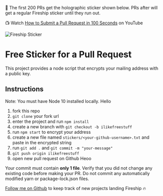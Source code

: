 🚨 The first 200 PRs get the holographic sticker shown below. PRs after will get a regular Fireship sticker until they run out. 

📺 Watch [How to Submit a Pull Request in 100 Seconds](https://youtu.be/8lGpZkjnkt4) on YouTube

![Fireship Sticker](https://firebasestorage.googleapis.com/v0/b/fireship-app.appspot.com/o/assets%2Fsticker-holo.png?alt=media&token=b41ebeaf-d5e9-4823-a294-5b11e63d7284)

# Free Sticker for a Pull Request

This project provides a node script that encrypts your mailing address with a public key.

## Instructions

Note: You must have Node 10 installed locally.
Hello
1. fork this repo
1. `git clone` your fork url
1. enter the project and run `npm install` 
1. create a new branch with `git checkout -b ilikefreestuff`
1. run `npm start` to encrypt your address
1. create a new file named `stickers/<your-github-username>.txt` and paste in the encrypted string
1. run `git add .` and `git commit -m "your-message"`
1. `git push origin ilikefreestuff`
1. open new pull request on Github
Heoo

Your commit must contain **only 1 file**. Verify that you did not change any existing code before making your PR. Do not commit any automatically modified yarn or package-lock.json files. 

[Follow me on Github](https://github.com/codediodeio) to keep track of new projects landing Fireship 🔥
